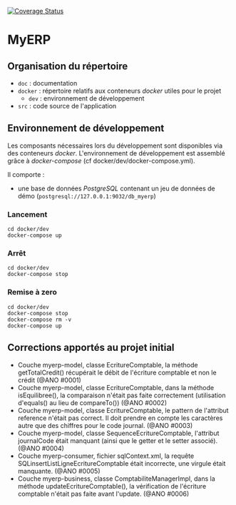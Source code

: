 [![Coverage Status](https://coveralls.io/repos/github/BRUCELLA2/myerp_P9/badge.svg?branch=master)](https://coveralls.io/github/BRUCELLA2/myerp_P9?branch=master)

# MyERP

## Organisation du répertoire

*   `doc` : documentation
*   `docker` : répertoire relatifs aux conteneurs _docker_ utiles pour le projet
    *   `dev` : environnement de développement
*   `src` : code source de l'application


## Environnement de développement

Les composants nécessaires lors du développement sont disponibles via des conteneurs _docker_.
L'environnement de développement est assemblé grâce à _docker-compose_
(cf docker/dev/docker-compose.yml).

Il comporte :

*   une base de données _PostgreSQL_ contenant un jeu de données de démo (`postgresql://127.0.0.1:9032/db_myerp`)



### Lancement

    cd docker/dev
    docker-compose up


### Arrêt

    cd docker/dev
    docker-compose stop


### Remise à zero

    cd docker/dev
    docker-compose stop
    docker-compose rm -v
    docker-compose up


## Corrections apportés au projet initial

* Couche myerp-model, classe EcritureComptable, la méthode getTotalCredit() récupérait le débit de l'écriture comptable et non le crédit (@ANO #0001)
* Couche myerp-model, classe EcritureComptable, dans la méthode isEquilibree(), la comparaison n'était pas faite correctement (utilisation d'equals() au lieu de compareTo()) (@ANO #0002)
* Couche myerp-model, classe EcritureComptable, le pattern de l'attribut reference n'était pas correct. Il doit prendre en compte les caractères autre que des chiffres pour le code journal. (@ANO #0003)
* Couche myerp-model, classe SequenceEcritureComptable, l'attribut journalCode était manquant (ainsi que le getter et le setter associé). (@ANO #0004)
* Couche myerp-consumer, fichier sqlContext.xml, la requête SQLinsertListLigneEcritureComptable était incorrecte, une virgule était manquante. (@ANO #0005)
* Couche myerp-business, classe ComptabiliteManagerImpl, dans la méthode updateEcritureComptable(), la vérification de l'écriture comptable n'était pas faite avant l'update. (@ANO #0006)